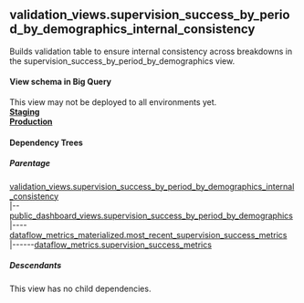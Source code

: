 ## validation_views.supervision_success_by_period_by_demographics_internal_consistency
 Builds validation table to ensure
internal consistency across breakdowns in the supervision_success_by_period_by_demographics view.

#### View schema in Big Query
This view may not be deployed to all environments yet.<br/>
[**Staging**](https://console.cloud.google.com/bigquery?pli=1&p=recidiviz-staging&page=table&project=recidiviz-staging&d=validation_views&t=supervision_success_by_period_by_demographics_internal_consistency)
<br/>
[**Production**](https://console.cloud.google.com/bigquery?pli=1&p=recidiviz-123&page=table&project=recidiviz-123&d=validation_views&t=supervision_success_by_period_by_demographics_internal_consistency)
<br/>

#### Dependency Trees

##### Parentage
[validation_views.supervision_success_by_period_by_demographics_internal_consistency](../validation_views/supervision_success_by_period_by_demographics_internal_consistency.md) <br/>
|--[public_dashboard_views.supervision_success_by_period_by_demographics](../public_dashboard_views/supervision_success_by_period_by_demographics.md) <br/>
|----[dataflow_metrics_materialized.most_recent_supervision_success_metrics](../dataflow_metrics_materialized/most_recent_supervision_success_metrics.md) <br/>
|------[dataflow_metrics.supervision_success_metrics](../../metrics/supervision/supervision_success_metrics.md) <br/>


##### Descendants
This view has no child dependencies.

